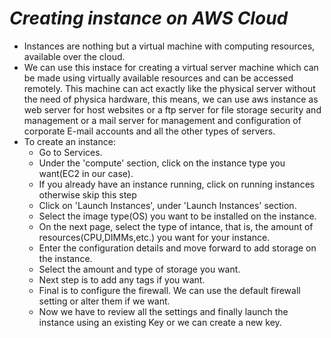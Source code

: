 # ***Creating instance on AWS Cloud*** #

* Instances are nothing but a virtual machine with computing resources, available over the cloud.
* We can use this instace for creating a virtual server machine which can be made using virtually available resources and can be accessed remotely. This machine can act exactly like the physical server without the need of physica hardware, this means, we can use aws instance as web server for host websites or a ftp server  for file storage security and management or a mail server for management and configuration of corporate E-mail accounts and all the other types of servers.
* To create an instance:
  * Go to Services.
  * Under the 'compute' section, click on the instance type you want(EC2 in our case).
  * If you already have an instance running, click on running instances otherwise skip this step
  * Click on 'Launch Instances', under 'Launch Instances' section. 
  * Select the image type(OS) you want to be installed on the instance.
  * On the next page, select the type of intance, that is, the amount of resources(CPU,DIMMs,etc.) you want for your instance.
  * Enter the configuration details and move forward to add storage on the instance.
  * Select the amount and type of storage you want.
  * Next step is to add any tags if you want.
  * Final is to configure the firewall. We can use the default firewall setting or alter them if we want.
  * Now we have to review all the settings and finally launch the instance using an existing Key or we can create a new key.